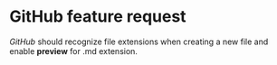# GitHub feature request

_GitHub_ should recognize file extensions
when creating a new file and enable **preview** for .md extension.
